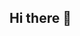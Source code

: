 ## Hi there 👋

<!--# Hi, I'm [Your Name]! 👋

![Profile Banner Image or GIF (Optional)](link-to-image)

## 🚀 About Me
I'm a full-stack developer with a passion for [your specialty or passion, e.g. building web applications, designing algorithms, etc.].

- 🔭 I’m currently working on [Your Project Name or brief description of current projects].
- 🌱 I’m currently learning [technologies, languages, or frameworks].
- 👯 I’m looking to collaborate on [type of projects you want to collaborate on].
- 💬 Ask me about [topics you are knowledgeable about].
- 📫 How to reach me: [Email or social media].
- 😄 Pronouns: [Your Pronouns].
- ⚡ Fun fact: [Something interesting or funny about you].

## 🛠️ Skills
Here are a few of the tools and technologies I work with:

- **Languages:** `JavaScript`, `PHP`, `Python`
- **Frameworks:** `React`, `Laravel`, `Django`
- **Tools:** `Git`, `Docker`, `VS Code`

## 📊 GitHub Stats
![Your GitHub stats](https://github-readme-stats.vercel.app/api?username=yourusername&show_icons=true&theme=radical)

## 🌐 Connect with me
[![LinkedIn](https://img.shields.io/badge/LinkedIn-blue?style=for-the-badge&logo=linkedin)](https://linkedin.com/in/yourprofile)
[![Twitter](https://img.shields.io/badge/Twitter-blue?style=for-the-badge&logo=twitter)](https://twitter.com/yourprofile)

**hamzaogounaine/hamzaogounaine** is a ✨ _special_ ✨ repository because its `README.md` (this file) appears on your GitHub profile.

Here are some ideas to get you started:

- 🔭 I’m currently working on ...
- 🌱 I’m currently learning ...
- 👯 I’m looking to collaborate on ...
- 🤔 I’m looking for help with ...
- 💬 Ask me about ...
- 📫 How to reach me: ...
- 😄 Pronouns: ...
- ⚡ Fun fact: ...
-->
